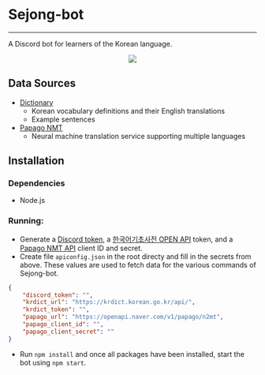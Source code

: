 # Sejong-bot
---
A Discord bot for learners of the Korean language.

<div style="text-align:center"><img src ="https://i.ibb.co/SP91Rkx/image.png" /></div>

## Data Sources
- [Dictionary](https://krdict.korean.go.kr/openApi/openApiInfo)
    - Korean vocabulary definitions and their English translations
    - Example sentences
- [Papago NMT](https://developers.naver.com/docs/nmt/reference/)
    - Neural machine translation service supporting multiple languages

## Installation
### Dependencies
* Node.js
### Running:
- Generate a [Discord token](https://discordapp.com/developers/applications/), a [한국어기초사전 OPEN API](https://krdict.korean.go.kr/openApi/openApiInfo) token, and a [Papago NMT API](https://developers.naver.com/docs/nmt/reference/) client ID and secret.
- Create file `apiconfig.json` in the root directy and fill in the secrets from above. These values are used to fetch data for the various commands of Sejong-bot.
```json
{
    "discord_token": "",
    "krdict_url": "https://krdict.korean.go.kr/api/",
    "krdict_token": "",
    "papago_url": "https://openapi.naver.com/v1/papago/n2mt",
    "papago_client_id": "",
    "papago_client_secret": ""
}
```
- Run `npm install` and once all packages have been installed, start the bot using `npm start`.
